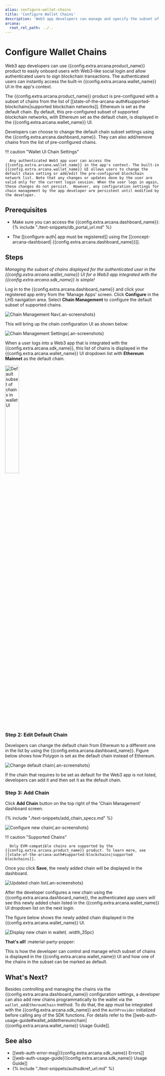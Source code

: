 ```yaml
---
alias: configure-wallet-chains
title: 'Configure Wallet Chains'
description: 'Web3 app developers can manage and specify the subset of supported chains that are displayed out of the box in the wallet and assign one of the chains as the default chain.'
arcana:
  root_rel_path: ../..
---
```


# Configure Wallet Chains

Web3 app developers can use  {{config.extra.arcana.product_name}} product to easily onboard users with Web3-like social login and allow authenticated users to sign blockchain transactions. The authenticated users can instantly access the built-in {{config.extra.arcana.wallet_name}} UI in the app's context.

The {{config.extra.arcana.product_name}} product is pre-configured with a subset of chains from the list of [[state-of-the-arcana-auth#supported-blockchains|supported blockchain networks]]. Ethereum is set as the default chain. By default, this pre-configured subset of supported blockchain networks, with Ethereum set as the default chain, is displayed in the {{config.extra.arcana.wallet_name}} UI.

Developers can choose to change the default chain subset settings using the {{config.extra.arcana.dashboard_name}}. They can also add/remove chains from the list of pre-configured chains.

!!! caution "Wallet UI Chain Settings"

      Any authenticated Web3 app user can access the {{config.extra.arcana.wallet_name}} in the app's context. The built-in {{config.extra.arcana.wallet_name}} UI allows users to change the default chain setting or add/edit the pre-configured blockchain network list. Note that any changes or updates done by the user are valid only for the current login session. When the user logs in again, these changes do not persist.  However, any configuration settings for chain management by the app developer are persistent until modified by the developer. 

## Prerequisites

* Make sure you can access the {{config.extra.arcana.dashboard_name}}: {% include "./text-snippets/db_portal_url.md" %}

* The [[configure-auth| app must be registered]] using the [[concept-arcana-dashboard| {{config.extra.arcana.dashboard_name}}]].

## Steps

*Managing the subset of chains displayed for the authenticated user in the {{config.extra.arcana.wallet_name}} UI for a Web3 app integrated with the {{config.extra.arcana.sdk_name}} is simple!*

Log in to the {{config.extra.arcana.dashboard_name}} and click your registered app entry from the 'Manage Apps' screen. Click **Configure** in the LHS navigation area. Select **Chain Management** to configure the default subset of supported chains.

![Chain Management Nav](/img/an_db_chains_mngt_nav.png){.an-screenshots}

This will bring up the chain configuration UI as shown below:

![Chain Management Settings](/img/an_db_chain_mngt_options.png){.an-screenshots}

When a user logs into a Web3 app that is integrated with the {{config.extra.arcana.sdk_name}}, this list of chains is displayed in the {{config.extra.arcana.wallet_name}} UI dropdown list with **Ethereum Mainnet** as the default chain.

<img src="/img/an_db_default_subset_wallet_chains.gif" width="30%" alt="Default subset of chains in wallet UI"/>

### Step 2: Edit Default Chain

Developers can change the default chain from Ethereum to a different one in the list by using the {{config.extra.arcana.dashboard_name}}. Figure below shows how Polygon is set as the default chain instead of Ethereum.

![Change default chain](/img/an_db_set_default_chain.gif){.an-screenshots}

If the chain that requires to be set as default for the Web3 app is not listed, developers can add it and then set it as the default chain.

### Step 3: Add Chain

Click **Add Chain** button on the top right of the 'Chain Management' dashboard screen.

{% include "./text-snippets/add_chain_specs.md" %}

![Configure new chain](/img/an_db_configure_new_chain.gif){.an-screenshots}

!!! caution "Supported Chains"

      Only EVM-compatible chains are supported by the {{config.extra.arcana.product_name}} product. To learn more, see [[state-of-the-arcana-auth#supported-blockchains|supported blockchains]].

Once you click **Save**, the newly added chain will be displayed in the dashboard.

![Updated chain list](/img/an_db_view_updated_chain_list_polygon.png){.an-screenshots}

After the developer configures a new chain using the {{config.extra.arcana.dashboard_name}}, the authenticated app users will see this newly added chain listed in the {{config.extra.arcana.wallet_name}} UI dropdown list on the next login. 

The figure below shows the newly added chain displayed in the {{config.extra.arcana.wallet_name}} UI.

![Display new chain in wallet](/img/an_db_config_new_chain_show_wallet.gif){ .width_35pc}

**That's all!** :material-party-popper:

This is how the developer can control and manage which subset of chains is displayed in the {{config.extra.arcana.wallet_name}} UI and how one of the chains in the subset can be marked as default.

## What's Next?

Besides controlling and managing the chains via the {{config.extra.arcana.dashboard_name}} configuration settings, a developer can also add new chains programmatically to the wallet via the `wallet_addEthereumChain` method. To do that, the app must be integrated with the {{config.extra.arcana.sdk_name}} and the `AuthProvider` initialized before calling any of the SDK functions. For details refer to the [[web-auth-usage-guide#wallet_addethereumchain|{{config.extra.arcana.wallet_name}} Usage Guide]].

## See also

* [[web-auth-error-msg|{{config.extra.arcana.sdk_name}} Errors]]
* [[web-auth-usage-guide|{{config.extra.arcana.sdk_name}} Usage Guide]]
* {% include "./text-snippets/authsdkref_url.md" %}
